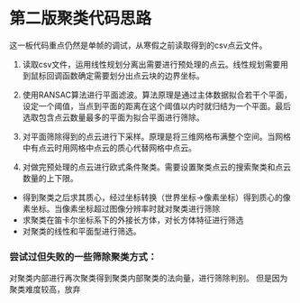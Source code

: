 # 第二版聚类代码思路

这一板代码重点仍然是单帧的调试，从寒假之前读取得到的csv点云文件。

1. 读取csv文件，运用线性规划分离出需要进行预处理的点云。线性规划需要用到鼠标回调函数确定需要划分出点云块的边界坐标。

2. 使用RANSAC算法进行平面滤波。算法原理是通过主体数据拟合若干个平面，设定一个阈值，当点到平面的距离在这个阈值以内时就归结为一个平面。最后选取包含点云数量最多的平面为拟合平面进行筛除。

3. 对平面筛除得到的点云进行下采样。原理是将三维网格布满整个空间。当网格中有点云时用网格中点云的质心代替网格中点云。

4. 对做完预处理的点云进行欧式条件聚类。需要设置聚类点云的搜索聚类和点云数量的上下限。
* 得到聚类之后求其质心，经过坐标转换（世界坐标->像素坐标）得到质心的像素坐标。当像素坐标超过图像分辨率时就对聚类进行筛除
* 求聚类在笛卡尔坐标系下的外接长方体，对长方体特征进行筛选
* 对聚类的线性和平面型进行筛选。

### 尝试过但失败的一些筛除聚类方式：
对聚类内部进行再次聚类得到聚类内部聚类的法向量，进行筛除判别。
但是因为聚类难度较高，放弃
